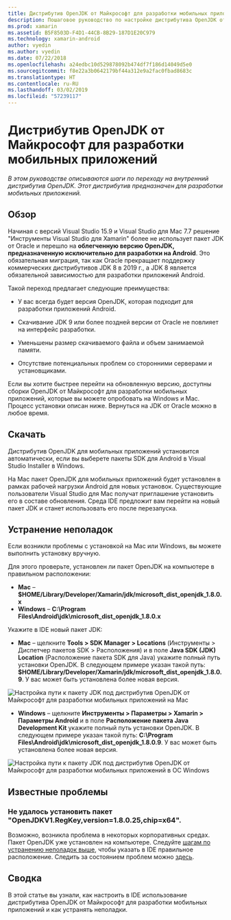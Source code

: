 ```yaml
---
title: Дистрибутив OpenJDK от Майкрософт для разработки мобильных приложений
description: Пошаговое руководство по настройке дистрибутива OpenJDK от Майкрософт для разработки мобильных приложений и устранению неполадок с ним.
ms.prod: xamarin
ms.assetid: B5F8503D-F4D1-44CB-8B29-187D1E20C979
ms.technology: xamarin-android
author: vyedin
ms.author: vyedin
ms.date: 07/22/2018
ms.openlocfilehash: a24edbc10d529878092b474df7f186d14049d5e0
ms.sourcegitcommit: f8e22a3b0642179bf44a312e9a2fac0fbad8683c
ms.translationtype: HT
ms.contentlocale: ru-RU
ms.lasthandoff: 03/02/2019
ms.locfileid: "57239117"
---
```

# <a name="microsofts-mobile-openjdk-distribution"></a>Дистрибутив OpenJDK от Майкрософт для разработки мобильных приложений

_В этом руководстве описываются шаги по переходу на внутренний дистрибутив OpenJDK. Этот дистрибутив предназначен для разработки мобильных приложений._

## <a name="overview"></a>Обзор

Начиная с версий Visual Studio 15.9 и Visual Studio для Mac 7.7 решение "Инструменты Visual Studio для Xamarin" более не использует пакет JDK от Oracle и перешло на **облегченную версию OpenJDK, предназначенную исключительно для разработки на Android**. Это обязательная миграция, так как Oracle прекращает поддержку коммерческих дистрибутивов JDK 8 в 2019 г., а JDK 8 является обязательной зависимостью для разработки приложений Android.

Такой переход предлагает следующие преимущества:

- У вас всегда будет версия OpenJDK, которая подходит для разработки приложений Android.

- Скачивание JDK 9 или более поздней версии от Oracle не повлияет на интерфейс разработки.

- Уменьшены размер скачиваемого файла и объем занимаемой памяти.

- Отсутствие потенциальных проблем со сторонними серверами и установщиками.

Если вы хотите быстрее перейти на обновленную версию, доступны сборки OpenJDK от Майкрософт для разработки мобильных приложений, которые вы можете опробовать на Windows и Mac. Процесс установки описан ниже. Вернуться на JDK от Oracle можно в любое время.

## <a name="download"></a>Скачать

Дистрибутив OpenJDK для мобильных приложений установится автоматически, если вы выберете пакеты SDK для Android в Visual Studio Installer в Windows.

На Mac пакет OpenJDK для мобильных приложений будет установлен в рамках рабочей нагрузки Android для новых установок. Существующие пользователи Visual Studio для Mac получат приглашение установить его в составе обновления. Среда IDE предложит вам перейти на новый пакет JDK и станет использовать его после перезапуска.

## <a name="troubleshooting"></a>Устранение неполадок

Если возникли проблемы с установкой на Mac или Windows, вы можете выполнить установку вручную.

Для этого проверьте, установлен ли пакет OpenJDK на компьютере в правильном расположении:

- **Mac** &ndash; **$HOME/Library/Developer/Xamarin/jdk/microsoft_dist_openjdk_1.8.0.x**
- **Windows** &ndash; **C:\\Program Files\\Android\\jdk\\microsoft_dist_openjdk_1.8.0.x**

Укажите в IDE новый пакет JDK:

- **Mac** &ndash; щелкните **Tools > SDK Manager > Locations** (Инструменты > Диспетчер пакетов SDK > Расположения) и в поле **Java SDK (JDK) Location** (Расположение пакета SDK для Java) укажите полный путь установки OpenJDK. В следующем примере указан такой путь: **$HOME/Library/Developer/Xamarin/jdk/microsoft_dist_openjdk_1.8.0.9**. У вас может быть установлена более новая версия.

![Настройка пути к пакету JDK под дистрибутив OpenJDK от Майкрософт для разработки мобильных приложений на Mac](openjdk-images/vsm.png)

- **Windows** &ndash; щелкните **Инструменты > Параметры > Xamarin > Параметры Android** и в поле **Расположение пакета Java Development Kit** укажите полный путь установки OpenJDK. В следующем примере указан такой путь: **C:\\Program Files\\Android\\jdk\\microsoft_dist_openjdk_1.8.0.9**. У вас может быть установлена более новая версия.

![Настройка пути к пакету JDK под дистрибутив OpenJDK от Майкрософт для разработки мобильных приложений в ОС Windows](openjdk-images/vs.png)

## <a name="known-issues"></a>Известные проблемы

### <a name="package-openjdkv1regkeyversion18025chipx64-failed-to-install"></a>Не удалось установить пакет "OpenJDKV1.RegKey,version=1.8.0.25,chip=x64".

Возможно, возникла проблема в некоторых корпоративных средах. Пакет OpenJDK уже установлен на компьютере. Следуйте [шагам по устранению неполадок выше](#troubleshooting), чтобы указать в IDE правильное расположение. Следить за состоянием проблем можно [здесь](https://developercommunity.visualstudio.com/content/problem/382549/packageidopenjdkv1regkeypackageactioninstallreturn.html).

## <a name="summary"></a>Сводка

В этой статье вы узнали, как настроить в IDE использование дистрибутива OpenJDK от Майкрософт для разработки мобильных приложений и как устранять неполадки.
